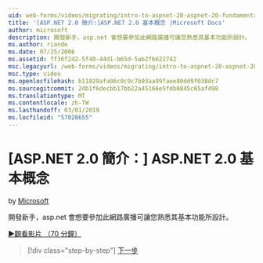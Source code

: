 ```yaml
---
uid: web-forms/videos/migrating/intro-to-aspnet-20-aspnet-20-fundamentals
title: '[ASP.NET 2.0 簡介:]ASP.NET 2.0 基本概念 |Microsoft Docs'
author: microsoft
description: 開發新手，asp.net 會想要參加此網路廣播可讓您熟悉其基本功能所設計。
ms.author: riande
ms.date: 07/25/2006
ms.assetid: ff36f242-5f40-44d1-b65d-5ab2fb622742
msc.legacyurl: /web-forms/videos/migrating/intro-to-aspnet-20-aspnet-20-fundamentals
msc.type: video
ms.openlocfilehash: b11829afa06c0c9c7b93aa99faee80dd9f038dc7
ms.sourcegitcommit: 24b1f6decbb17bb22a45166e5fdb0845c65af498
ms.translationtype: MT
ms.contentlocale: zh-TW
ms.lasthandoff: 03/01/2019
ms.locfileid: "57028655"
---
```

<a name="intro-to-aspnet-20-aspnet-20-fundamentals"></a>[ASP.NET 2.0 簡介：] ASP.NET 2.0 基本概念
====================
by [Microsoft](https://github.com/microsoft)

開發新手，asp.net 會想要參加此網路廣播可讓您熟悉其基本功能所設計。

[&#9654;觀看影片 （70 分鐘）](https://channel9.msdn.com/Blogs/ASP-NET-Site-Videos/intro-to-aspnet-20-aspnet-20-fundamentals)

> [!div class="step-by-step"]
> [下一步](intro-to-aspnet-20-user-interface-elements.md)
